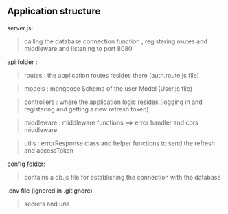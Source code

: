 ## Application structure

server.js:

> calling the database connection function , registering routes and middleware and listening to port 8080

api folder :

> routes : the application routes resides there (auth.route.js file)

> models : mongoose Schema of the user Model (User.js file)

> controllers : where the application logic resides (logging in and registering and getting a new refresh token)

> middleware : middleware functions ==> error handler and cors middleware

> utils : errorResponse class and helper functions to send the refresh and accessToken

config folder:

> contains a db.js file for establishing the connection with the database

.env file (ignored in .gitignore)

> secrets and uris
